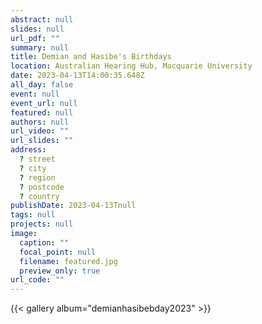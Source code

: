 ```yaml
---
abstract: null
slides: null
url_pdf: ""
summary: null
title: Demian and Hasibe's Birthdays
location: Australian Hearing Hub, Macquarie University
date: 2023-04-13T14:00:35.648Z
all_day: false
event: null
event_url: null
featured: null
authors: null
url_video: ""
url_slides: ""
address:
  ? street
  ? city
  ? region
  ? postcode
  ? country
publishDate: 2023-04-13Tnull
tags: null
projects: null
image:
  caption: ""
  focal_point: null
  filename: featured.jpg
  preview_only: true
url_code: ""
---
```


{{< gallery album="demianhasibebday2023" >}}
